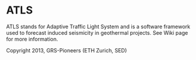 # ATLS

ATLS stands for Adaptive Traffic Light System and is a software framework used to forecast induced seismicity in geothermal projects. See Wiki page for more information.

Copyright 2013, GRS-Pioneers (ETH Zurich, SED)